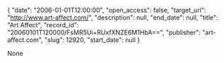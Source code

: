 {
  "date": "2006-01-01T12:00:00", 
  "open_access": false, 
  "target_url": "http://www.art-affect.com/", 
  "description": null, 
  "end_date": null, 
  "title": "Art Affect", 
  "record_id": "20060101T120000/FsMR5Ui+RUxfXNZE6M1HbA==", 
  "publisher": "art-affect.com", 
  "slug": 12920, 
  "start_date": null
}

None